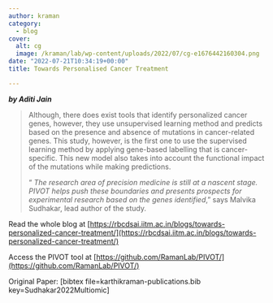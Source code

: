 ```yaml
---
author: kraman
category:
  - blog
cover:
  alt: cg
  image: /kraman/lab/wp-content/uploads/2022/07/cg-e1676442160304.png
date: "2022-07-21T10:34:19+00:00"
title: Towards Personalised Cancer Treatment

---
```

**_by Aditi Jain_**

> Although, there does exist tools that identify personalized cancer genes, however, they use unsupervised learning method and predicts based on the presence and absence of mutations in cancer-related genes. This study, however, is the first one to use the supervised learning method by applying gene-based labelling that is cancer-specific. This new model also takes into account the functional impact of the mutations while making predictions.
>
> “ _The research area of precision medicine is still at a nascent stage. PIVOT helps push these boundaries and presents prospects for experimental research based on the genes identified_,” says Malvika Sudhakar, lead author of the study.

Read the whole blog at [https://rbcdsai.iitm.ac.in/blogs/towards-personalized-cancer-treatment/](https://rbcdsai.iitm.ac.in/blogs/towards-personalized-cancer-treatment/)

Access the PIVOT tool at [https://github.com/RamanLab/PIVOT/](https://github.com/RamanLab/PIVOT/)

Original Paper: \[bibtex file=karthikraman-publications.bib key=Sudhakar2022Multiomic\]
